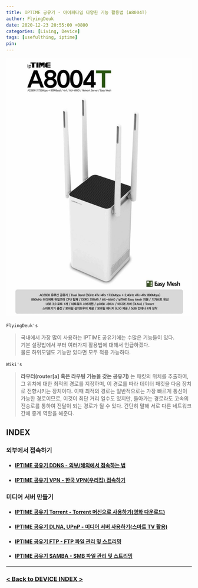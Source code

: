 ```yaml
---
title: IPTIME 공유기 - 아이피타임 다양한 기능 활용법 (A8004T)
author: FlyingDeuk
date: 2020-12-23 20:55:00 +0800
categories: [Living, Device]
tags: [usefulthing, iptime]
pin:
---
```


![iptime](/img/living/iptime/iptime.jpg)

`FlyingDeuk's`
> 국내에서 가장 많이 사용하는 IPTIME 공유기에는 수많은 기능들이 있다. <br>
기본 설정법에서 부터 여러가지 활용법에 대해서 언급하겠다. <br>
물론 하위모델도 기능만 있다면 모두 적용 가능하다.

`Wiki's`
> **라우터(router[a] 혹은 라우팅 기능을 갖는 공유기)** 는 패킷의 위치를 추출하여, 그 위치에 대한 최적의 경로를 지정하며, 이 경로를 따라 데이터 패킷을 다음 장치로 전향시키는 장치이다. 이때 최적의 경로는 일반적으로는 가장 빠르게 통신이 가능한 경로이므로, 이것이 최단 거리 일수도 있지만, 돌아가는 경로라도 고속의 전송로를 통하여 전달이 되는 경로가 될 수 있다. 간단히 말해 서로 다른 네트워크 간에 중계 역할을 해준다.

## INDEX

### 외부에서 접속하기

- #### [IPTIME 공유기 DDNS - 외부/해외에서 접속하는 법](/posts/IptimeSet/)

- #### [IPTIME 공유기 VPN - 한국 VPN(우리집) 접속하기](/posts/IptimeVPN/)

### 미디어 서버 만들기

- #### [IPTIME 공유기 Torrent - Torrent 머신으로 사용하기(영화 다운로드)](/posts/IptimeTorrent/)

- #### [IPTIME 공유기 DLNA, UPnP - 미디어 서버 사용하기(스마트 TV 활용)](/posts/IptimeDLNA/)

- #### [IPTIME 공유기 FTP - FTP 파일 관리 및 스트리밍](/posts/IptimeFTP/)

- #### [IPTIME 공유기 SAMBA - SMB 파일 관리 및 스트리밍](/posts/IptimeSMB/)

----------

### [< Back to DEVICE INDEX >](/categories/device/)

